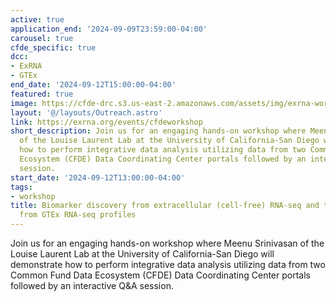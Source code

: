 ```yaml
---
active: true
application_end: '2024-09-09T23:59:00-04:00'
carousel: true
cfde_specific: true
dcc:
- ExRNA
- GTEx
end_date: '2024-09-12T15:00:00-04:00'
featured: true
image: https://cfde-drc.s3.us-east-2.amazonaws.com/assets/img/exrna-workshop-2024-2.png
layout: '@/layouts/Outreach.astro'
link: https://exrna.org/events/cfdeworkshop
short_description: Join us for an engaging hands-on workshop where Meenu Srinivasan
  of the Louise Laurent Lab at the University of California-San Diego will demonstrate
  how to perform integrative data analysis utilizing data from two Common Fund Data
  Ecosystem (CFDE) Data Coordinating Center portals followed by an interactive Q&A
  session.
start_date: '2024-09-12T13:00:00-04:00'
tags: 
- workshop
title: Biomarker discovery from extracellular (cell-free) RNA-seq and tissue of origin
  from GTEx RNA-seq profiles
---
```

Join us for an engaging hands-on workshop where Meenu Srinivasan of the Louise Laurent Lab at the University of California-San Diego will demonstrate how to perform integrative data analysis utilizing data from two Common Fund Data Ecosystem (CFDE) Data Coordinating Center portals followed by an interactive Q&A session.